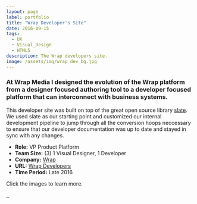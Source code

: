 ```yaml
---
layout: page
label: portfolio
title: "Wrap Developer's Site"
date: 2016-09-15
tags:
  - UX
  - Visual_Design
  - HTML5
description: The Wrap developers site.
image: /assets/img/wrap_dev_bg.jpg
---
```


### At Wrap Media I designed the evolution of the Wrap platform from a designer focused authoring tool to a developer focused platform that can interconnect with business systems. 

This developer site was built on top of the great open source library [slate](https://github.com/lord/slate). We used slate as our starting point and customized our internal development pipeline to jump through all the conversion hoops neccessary to ensure that our developer documentation was up to date and stayed in sync with any changes. 

+ **Role:** VP Product Platform
+ **Team Size:** (3) 1 Visual Designer, 1 Developer
+ **Company:** [Wrap](https://wrap.co/)
+ **URL:** [Wrap Developers](https://developers.wrap.co/)
+ **Time Period:** Late 2016

Click the images to learn more. 

<a href="/assets/img/wrap_dev_img1.jpg" data-fancybox="gallery" data-caption="The documentation site listing all of our public API endpoints, including examples of exercising them.">
  <img src="/assets/img/wrap_dev_img1.jpg" alt="" />
</a>

<a href="/assets/img/wrap_dev_img2.jpg" data-fancybox="gallery" data-caption="One of the slickest features (IMHO) was an integration with POSTMAN. By clicking the 'Run in Postman' button a developer had their APIKey automatically generated and the full API set imported into the POSTMAN application for live testing. This reduced getting started developer time to less than 60 seconds!">
  <img src="/assets/img/wrap_dev_img2.jpg" alt="" />
</a>


<a href="/assets/img/wrap_dev_img3.jpg" data-fancybox="gallery" data-caption="In addition to the external API which allowed for Wrap creation and personalization, there was an internal API that allowed developers to create their own custom components which could access the hosting wrap and pass data and messages around.">
  <img src="/assets/img/wrap_dev_img3.jpg" alt="" />
</a>
